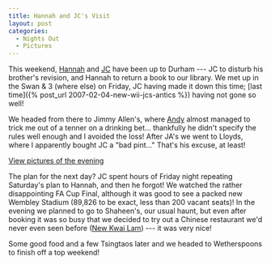 ```yaml
---
title: Hannah and JC's Visit
layout: post
categories:
  - Nights Out
  - Pictures
---
```

This weekend, [Hannah](https://pictures.scholesmafia.co.uk/index.php/?profile=1) and [JC](https://pictures.scholesmafia.co.uk/index.php/?profile=35) have been up to Durham --- JC to disturb his brother's revision, and Hannah to return a book to our library. We met up in the Swan & 3 (where else) on Friday, JC having made it down this time; [last time]({% post_url 2007-02-04-new-wii-jcs-antics %}) having not gone so well!

We headed from there to Jimmy Allen's, where [Andy](https://pictures.scholesmafia.co.uk/index.php/?profile=30) almost managed to trick me out of a tenner on a drinking bet... thankfully he didn't specify the rules well enough and I avoided the loss! After JA's we went to Lloyds, where I apparently bought JC a "bad pint..." That's his excuse, at least!

[View pictures of the evening](https://pictures.scholesmafia.co.uk/index.php/2007/05/18.05.07_19.05.07-durham/)

The plan for the next day? JC spent hours of Friday night repeating Saturday's plan to Hannah, and then he forgot! We watched the rather disappointing FA Cup Final, although it was good to see a packed new Wembley Stadium (89,826 to be exact, less than 200 vacant seats)! In the evening we planned to go to Shaheen's, our usual haunt, but even after booking it was so busy that we decided to try out a Chinese restaurant we'd never even seen before ([New Kwai Lam](http://maps.google.co.uk/maps?f=q&hl=en&q=32A+Saddler+Street,+Durham,+DH1+3NU+(New+Kwai+Lam)&sll=54.775858,-1.574502&sspn=0.008762,0.020084&ie=UTF8&z=16&iwloc=addr&om=1)) --- it was very nice!

Some good food and a few Tsingtaos later and we headed to Wetherspoons to finish off a top weekend!